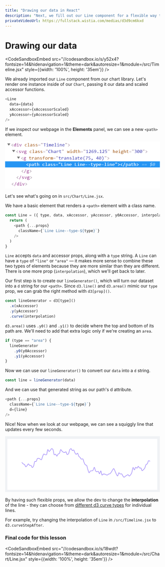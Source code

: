 ```yaml
---
title: "Drawing our data in React"
description: "Next, we fill out our Line component for a flexible way to draw our data."
privateVideoUrl: https://fullstack.wistia.com/medias/d3d9cm6kxd
---
```


# Drawing our data

<CodeSandboxEmbed
  src="//codesandbox.io/s/y52x4?fontsize=14&hidenavigation=1&theme=dark&autoresize=1&module=/src/Timeline.jsx"
  style={{width: '100%', height: '35em'}}
/>

We already imported our `Line` component from our chart library. Let's render one instance inside of our `Chart`, passing it our data and scaled accessor functions.

```javascript
<Line
  data={data}
  xAccessor={xAccessorScaled}
  yAccessor={yAccessorScaled}
/>
```

If we inspect our webpage in the **Elements** panel, we can see a new `<path>` element.

![Line element](./public/images/13-using-d3-with-react-js/react-Line.png)

Let's see what's going on in `src/Chart/Line.jsx`.

We have a basic element that renders a `<path>` element with a class name.

```javascript
const Line = ({ type, data, xAccessor, yAccessor, y0Accessor, interpolation, ...props }) => {
  return (
    <path {...props}
      className={`Line Line--type-${type}`}
    />
  )
}
```

`Line` accepts `data` and accessor props, along with a `type` string. A `Line` can have a `type` of `"line"` or `"area"` — it makes more sense to combine these two types of elements because they are more similar than they are different. There is one more prop (`interpolation`), which we'll get back to later.

Our first step is to create our `lineGenerator()`, which will turn our dataset into a `d` string for our `<path>`. Since `d3.line()` and `d3.area()` mimic our `type` prop, we can grab the right method with `d3[prop]()`.

```javascript
const lineGenerator = d3[type]()
  .x(xAccessor)
  .y(yAccessor)
  .curve(interpolation)
```

`d3.area()` uses `.y0()` and `.y1()` to decide where the top and bottom of its path are. We'll need to add that extra logic only if we're creating an `area`.

```javascript
if (type == "area") {
  lineGenerator
    .y0(y0Accessor)
    .y1(yAccessor)
}
```

Now we can use our `lineGenerator()` to convert our `data` into a `d` string.

```javascript
const line = lineGenerator(data)
```

And we can use that generated string as our path's d attribute.

```javascript
<path {...props}
  className={`Line Line--type-${type}`}
  d={line}
/>
```

Nice! Now when we look at our webpage, we can see a squiggly line that updates every few seconds.

![chart with line](./public/images/13-using-d3-with-react-js/react-line-element.png)


By having such flexible props, we allow the dev to change the **interpolation** of the line - they can choose from [different d3 curve types](https://github.com/d3/d3-shape#curves) for individual lines.

For example, try changing the interpolation of `Line` in `/src/Timeline.jsx` to `d3.curveStepAfter`.

### Final code for this lesson

<CodeSandboxEmbed
  src="//codesandbox.io/s/18wdt?fontsize=14&hidenavigation=1&theme=dark&autoresize=1&module=/src/Chart/Line.jsx"
  style={{width: '100%', height: '35em'}}
/>